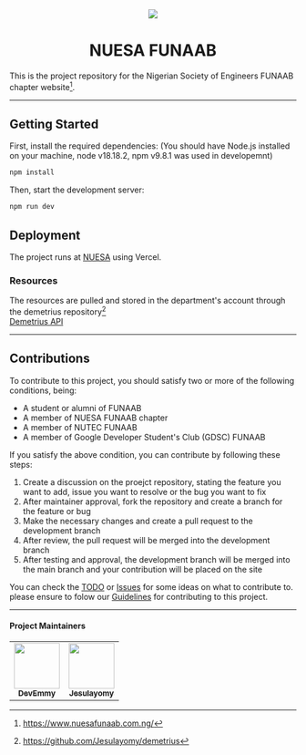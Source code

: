 <div style="text-align: center;">
    <img src="../public/logo.png" /> 
    <h1>NUESA FUNAAB</h1>
</div>

This is the project repository for the Nigerian Society of Engineers FUNAAB chapter website[^1].

---

## Getting Started

First, install the required dependencies:
(You should have Node.js installed on your machine, node v18.18.2, npm v9.8.1 was used in developemnt)

```bash
npm install
```

Then, start the development server:

```bash
npm run dev
```

## Deployment

The project runs at [NUESA](https://www.nuesafunaab.com.ng/) using Vercel.

### Resources

The resources are pulled and stored in the department's account through the demetrius repository[^2]  
[Demetrius API](https://Jesulayomy.pythonanywhere.com/)

---

## Contributions

To contribute to this project, you should satisfy two or more of the following conditions, being:
- A student or alumni of FUNAAB
- A member of NUESA FUNAAB chapter
- A member of NUTEC FUNAAB
- A member of Google Developer Student's Club (GDSC) FUNAAB

If you satisfy the above condition, you can contribute by following these steps:
1. Create a discussion on the proejct repository, stating the feature you want to add, issue you want to resolve or the bug you want to fix
2. After maintainer approval, fork the repository and create a branch for the feature or bug
3. Make the necessary changes and create a pull request to the development branch
4. After review, the pull request will be merged into the development branch
5. After testing and approval, the development branch will be merged into the main branch and your contribution will be placed on the site


You can check the [TODO](./TODO.md) or [Issues](https://github.com/Jesulayomy/Coleng-Frontend/issues) for some ideas on what to contribute to. please ensure to folow our [Guidelines](./CONTRIBUTING.md) for contributing to this project.

---

#### Project Maintainers

<table>
  <tr>
  <td align="center"><a href="https://github.com/DevEmmy"><img src="https://avatars.githubusercontent.com/u/62223314?v=4" width="80px;" alt=""/><br /><sub><b>DevEmmy</b></sub></a></td>

  <td align="center"><a href="https://github.com/Jesulayomy"><img src="https://avatars.githubusercontent.com/u/113533393?s=96&v=4" width="80px;" alt=""/><br /><sub><b>Jesulayomy</b></sub></a></td>
  </tr>
</table>


[^1]: https://www.nuesafunaab.com.ng/
[^2]: https://github.com/Jesulayomy/demetrius
